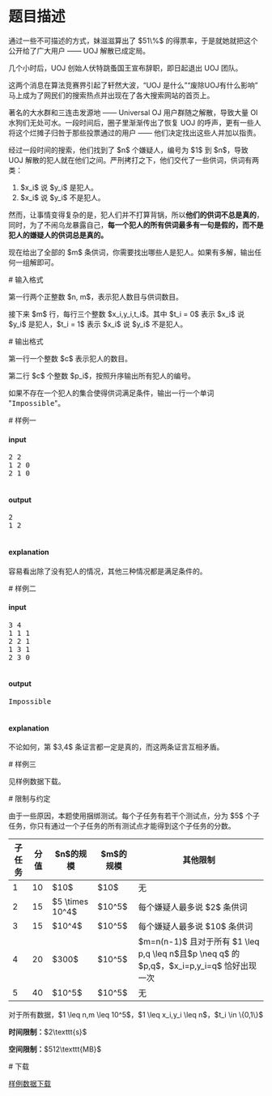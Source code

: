 # 题目描述

<p>通过一些不可描述的方式，妹滋滋算出了 $51\%$ 的得票率，于是就她就把这个公开给了广大用户 —— UOJ 解散已成定局。</p>
<p>几个小时后，UOJ 创始人伏特跳蚤国王宣布辞职，即日起退出 UOJ 团队。</p>
<p>这两个消息在算法竞赛界引起了轩然大波，“UOJ 是什么”“废除UOJ有什么影响” 马上成为了网民们的搜索热点并出现在了各大搜索网站的首页上。</p>
<p>著名的大水群和三连击发源地 —— Universal OJ 用户群随之解散，导致大量 OI 水狗们无处可水。一段时间后，圈子里渐渐传出了恢复 UOJ 的呼声，更有一些人将这个烂摊子归咎于那些投票通过的用户 —— 他们决定找出这些人并加以指责。</p>
<p>经过一段时间的搜索，他们找到了 $n$ 个嫌疑人，编号为 $1$ 到 $n$，导致 UOJ 解散的犯人就在他们之间。严刑拷打之下，他们交代了一些供词，供词有两类：</p>
<ol><li>$x_i$ 说 $y_i$ 是犯人。</li>
<li>$x_i$ 说 $y_i$ 不是犯人。</li>
</ol><p>然而，让事情变得复杂的是，犯人们并不打算背锅，所以<strong>他们的供词不总是真的</strong>，同时，为了不闹乌龙暴露自己，<strong>每一个犯人的所有供词最多有一句是假的，而不是犯人的嫌疑人的供词总是真的。</strong></p>
<p>现在给出了全部的 $m$ 条供词，你需要找出哪些人是犯人。如果有多解，输出任何一组解即可。</p>
# 输入格式


<p>第一行两个正整数 $n, m$，表示犯人数目与供词数目。</p>
<p>接下来 $m$ 行，每行三个整数 $x_i,y_i,t_i$。其中 $t_i = 0$ 表示 $x_i$ 说 $y_i$ 是犯人，$t_i = 1$ 表示 $x_i$ 说 $y_i$ 不是犯人。</p>
# 输出格式


<p>第一行一个整数 $c$ 表示犯人的数目。</p>
<p>第二行 $c$ 个整数 $p_i$，按照升序输出所有犯人的编号。</p>
<p>如果不存在一个犯人的集合使得供词满足条件，输出一行一个单词 &#34;<samp>Impossible</samp>&#34;。</p>
# 样例一


<h4>input</h4>
<pre>2 2
1 2 0
2 1 0

</pre>

<h4>output</h4>
<pre>2
1 2

</pre>

<h4>explanation</h4>
<p>容易看出除了没有犯人的情况，其他三种情况都是满足条件的。</p>
# 样例二


<h4>input</h4>
<pre>3 4
1 1 1
2 2 1
1 3 1
2 3 0

</pre>

<h4>output</h4>
<pre>Impossible

</pre>

<h4>explanation</h4>
<p>不论如何，第 $3,4$ 条证言都一定是真的，而这两条证言互相矛盾。</p>
# 样例三


<p>见样例数据下载。</p>
# 限制与约定


<p>由于一些原因，本题使用捆绑测试。每个子任务有若干个测试点，分为 $5$ 个子任务，你只有通过一个子任务的所有测试点才能得到这个子任务的分数。</p>
<div class="table-responsive">
<table class="table table-bordered table-text-center table-vertical-middle"><thead><tr><th>子任务</th>
<th>分值</th>
<th>$n$的规模</th>
<th>$m$的规模</th>
<th>其他限制</th>
</tr></thead><tbody><tr><td>1</td><td>10</td><td>$10$</td><td>$10$</td><td>无</td></tr><tr><td>2</td><td>15</td><td>$5 \times 10^4$</td><td>$10^5$</td><td>每个嫌疑人最多说 $2$ 条供词</td></tr><tr><td>3</td><td>15</td><td>$10^4$</td><td>$10^5$</td><td>每个嫌疑人最多说 $10$ 条供词</td></tr><tr><td>4</td><td>20</td><td>$300$</td><td>$10^5$</td><td>$m=n(n-1)$ 且对于所有 $1 \leq p,q \leq n$且$p \neq q$ 的 $p,q$，$x_i=p,y_i=q$ 恰好出现一次</td></tr><tr><td>5</td><td>40</td><td>$10^5$</td><td>$10^5$</td><td>无</td></tr></tbody></table></div>

<p>对于所有数据，$1 \leq n,m \leq 10^5$，$1 \leq x_i,y_i \leq n$，$t_i \in \{0,1\}$</p>
<p><strong>时间限制：</strong>$2\texttt{s}$</p>
<p><strong>空间限制：</strong>$512\texttt{MB}$</p>
# 下载


<p><a href="/download.php?type=problem&amp;id=210">样例数据下载</a></p>
